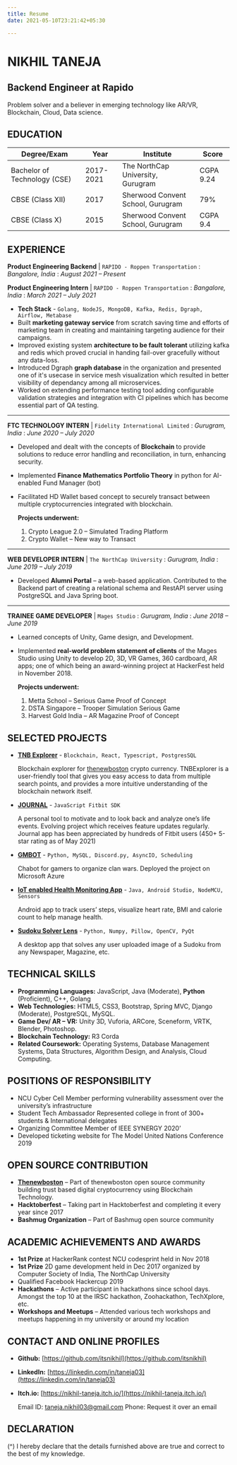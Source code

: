 ```yaml
---
title: Resume
date: 2021-05-10T23:21:42+05:30

---
```

# NIKHIL TANEJA

## Backend Engineer at Rapido

Problem solver and a believer in emerging technology like AR/VR, Blockchain, Cloud, Data science.

## EDUCATION

| Degree/Exam | Year | Institute | Score |
| --- | --- | --- | --- |
| Bachelor of Technology (CSE) | 2017-2021 | The NorthCap University, Gurugram | CGPA 9.24 |
| CBSE (Class XII) | 2017 | Sherwood Convent School, Gurugram | 79% |
| CBSE (Class X) | 2015 | Sherwood Convent School, Gurugram | CGPA 9.4 |

## EXPERIENCE

**Product Engineering Backend** | `RAPIDO - Roppen Transportation`
: _Bangalore, India_
: _August 2021 – Present_

**Product Engineering Intern** | `RAPIDO - Roppen Transportation`
: _Bangalore, India_
: _March 2021 – July 2021_

* **Tech Stack** - `Golang, NodeJS, MongoDB, Kafka, Redis, Dgraph, Airflow, Metabase`
* Built **marketing gateway service** from scratch saving time and efforts of marketing team in creating and maintaining targeting audience for their campaigns.
* Improved existing system **architecture to be fault tolerant** utilizing kafka and redis which proved crucial in handing fail-over gracefully without any data-loss.
* Introduced Dgraph **graph database** in the organization and presented one of it's usecase in service mesh visualization which resulted in better visibility of dependancy among all microservices.
* Worked on extending performance testing tool adding configurable validation strategies and integration with CI pipelines which has become essential part of QA testing.

***

**FTC TECHNOLOGY INTERN** | `Fidelity International Limited`
: _Gurugram, India_
: _June 2020 – July 2020_

* Developed and dealt with the concepts of **Blockchain** to provide solutions to reduce error handling
  and reconciliation, in turn, enhancing security.
* Implemented **Finance Mathematics Portfolio Theory** in python for AI-enabled Fund Manager (bot)
* Facilitated HD Wallet based concept to securely transact between multiple cryptocurrencies
  integrated with blockchain.

  **Projects underwent:**
  1. Crypto League 2.0 – Simulated Trading Platform
  2. Crypto Wallet – New way to Transact

***

**WEB DEVELOPER INTERN** | `The NorthCap University`
: _Gurugram, India_
: _June 2019 – July 2019_

* Developed **Alumni Portal** – a web-based application. Contributed to the Backend part of creating a relational schema and RestAPI server using PostgreSQL and Java Spring boot.

***

**TRAINEE GAME DEVELOPER** | `Mages Studio`
: _Gurugram, India_
: _June 2018 – June 2019_

* Learned concepts of Unity, Game design, and Development.
* Implemented **real-world problem statement of clients** of the Mages Studio using Unity to develop 2D, 3D, VR Games, 360 cardboard, AR apps; one of which being an award-winning project at HackerFest held in November 2018.

  **Projects underwent:**
  1. Metta School – Serious Game Proof of Concept
  2. DSTA Singapore – Trooper Simulation Serious Game
  3. Harvest Gold India – AR Magazine Proof of Concept

## SELECTED PROJECTS

* [**TNB Explorer**](https://tnbexplorer.com) - `Blockchain, React, Typescript, PostgresSQL`

  Blockchain explorer for [thenewboston](https://www.thenewboston.com/) crypto currency. TNBExplorer is a user-friendly tool that gives you easy access to data from multiple search points, and provides a more intuitive understanding of the blockchain network itself.
* [**JOURNAL**](https://gallery.fitbit.com/details/54e930eb-bec8-4697-ab40-0147a43a6da2) - `JavaScript Fitbit SDK`

  A personal tool to motivate and to look back and analyze one’s life events. Evolving project which receives feature updates regularly. Journal app has been appreciated by hundreds of Fitbit users (450+ 5-star rating as of May 2021)
* [**GMBOT**](https://itsnikhil.github.io/gmbot-site) - `Python, MySQL, Discord.py, AsyncIO, Scheduling`

  Chabot for gamers to organize clan wars. Deployed the project on Microsoft Azure
* [**IoT enabled Health Monitoring App**](https://github.com/itsnikhil/HealthApp) - `Java, Android Studio, NodeMCU, Sensors`

  Android app to track users’ steps, visualize heart rate, BMI and calorie count to help manage health.
* [**Sudoku Solver Lens**](https://www.youtube.com/watch?v=NOeJ7c0k0XY) - `Python, Numpy, Pillow, OpenCV, PyQt`

  A desktop app that solves any user uploaded image of a Sudoku from any Newspaper, Magazine, etc.

## TECHNICAL SKILLS

* **Programming Languages:** JavaScript, Java (Moderate), **Python** (Proficient), C++, Golang
* **Web Technologies:** HTML5, CSS3, Bootstrap, Spring MVC, Django (Moderate), PostgreSQL, MySQL.
* **Game Dev/ AR – VR:** Unity 3D, Vuforia, ARCore, Sceneform, VRTK, Blender, Photoshop.
* **Blockchain Technology:** R3 Corda
* **Related Coursework:** Operating Systems, Database Management Systems, Data Structures,
  Algorithm Design, and Analysis, Cloud Computing.

## POSITIONS OF RESPONSIBILITY

* NCU Cyber Cell Member performing vulnerability assessment over the university’s infrastructure
* Student Tech Ambassador Represented college in front of 300+ students & International delegates
* Organizing Committee Member of IEEE SYNERGY 2020’
* Developed ticketing website for The Model United Nations Conference 2019

## OPEN SOURCE CONTRIBUTION

* [**Thenewboston**](https://github.com/orgs/thenewboston-developers/people?query=itsnikhil) – Part of thenewboston open source community building trust based digital
  cryptocurrency using Blockchain Technology.
* **Hacktoberfest** – Taking part in Hacktoberfest and completing it every year since 2017
* **Bashmug Organization** – Part of Bashmug open source community

## ACADEMIC ACHIEVEMENTS AND AWARDS

* **1st Prize** at HackerRank contest NCU codesprint held in Nov 2018
* **1st Prize** 2D game development held in Dec 2017 organized by Computer Society of India, The NorthCap University
* Qualified Facebook Hackercup 2019
* **Hackathons** – Active participant in hackathons since school days. Amongst the top 10 at the IRSC hackathon, Zoohackathon, TechXplore, etc.
* **Workshops and Meetups** – Attended various tech workshops and meetups happening in my university or around my location

## CONTACT AND ONLINE PROFILES

* **Github:** [https://github.com/itsnikhil](https://github.com/itsnikhil)
* **LinkedIn:** [https://linkedin.com/in/taneja03](https://linkedin.com/in/taneja03)
* **Itch.io:** [https://nikhil-taneja.itch.io/](https://nikhil-taneja.itch.io/)

    Email ID: taneja.nikhil03@gmail.com
    Phone: Request it over an email

## DECLARATION

(^)
I hereby declare that the details furnished above are true and correct to the best of my knowledge.